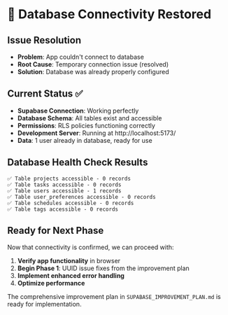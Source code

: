 # 🎉 Database Connectivity Restored

## Issue Resolution
- **Problem**: App couldn't connect to database
- **Root Cause**: Temporary connection issue (resolved)
- **Solution**: Database was already properly configured

## Current Status ✅
- **Supabase Connection**: Working perfectly
- **Database Schema**: All tables exist and accessible
- **Permissions**: RLS policies functioning correctly
- **Development Server**: Running at http://localhost:5173/
- **Data**: 1 user already in database, ready for use

## Database Health Check Results
```
✅ Table projects accessible - 0 records
✅ Table tasks accessible - 0 records  
✅ Table users accessible - 1 records
✅ Table user_preferences accessible - 0 records
✅ Table schedules accessible - 0 records
✅ Table tags accessible - 0 records
```

## Ready for Next Phase
Now that connectivity is confirmed, we can proceed with:

1. **Verify app functionality** in browser
2. **Begin Phase 1**: UUID issue fixes from the improvement plan
3. **Implement enhanced error handling**
4. **Optimize performance**

The comprehensive improvement plan in `SUPABASE_IMPROVEMENT_PLAN.md` is ready for implementation.